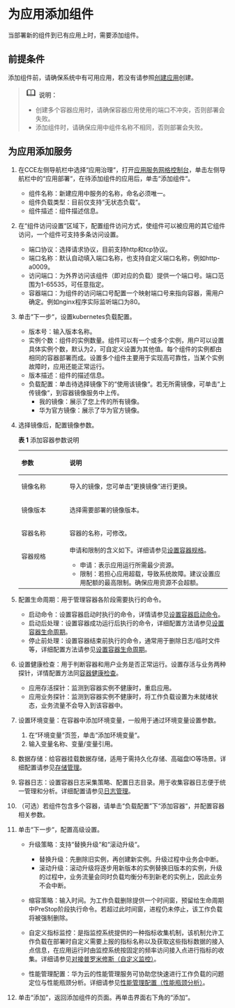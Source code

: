 # 为应用添加组件<a name="cce_01_0038"></a>

当部署新的组件到已有应用上时，需要添加组件。

## 前提条件<a name="section19807725165016"></a>

添加组件前，请确保系统中有可用应用，若没有请参照[创建应用](创建应用.md)创建。

>![](public_sys-resources/icon-note.gif) **说明：**   
>-   创建多个容器应用时，请确保容器应用使用的端口不冲突，否则部署会失败。  
>-   添加组件时，请确保应用中组件名称不相同，否则部署会失败。  

## 为应用添加服务<a name="section17863756144911"></a>

1.  在CCE左侧导航栏中选择“应用治理“，打开[应用服务网格控制台](https://console.huaweicloud.com/istio/)，单击左侧导航栏中的“应用部署“，在待添加组件的应用后，单击“添加组件“。
    -   组件名称：新建应用中服务的名称，命名必须唯一。
    -   组件负载类型：目前仅支持“无状态负载“。
    -   组件描述：组件描述信息。

2.  在“组件访问设置“区域下，配置组件访问方式，使组件可以被应用的其它组件访问，一个组件可支持多条访问设置。
    -   端口协议：选择请求协议，目前支持http和tcp协议。
    -   端口名称：默认自动填入端口名称，也支持自定义端口名称，例如http-a0009。
    -   访问端口：为外界访问该组件（即对应的负载）提供一个端口号。端口范围为1-65535，可任意指定。
    -   容器端口：为组件的访问端口号配置一个映射端口号来指向容器，需用户确定。例如nginx程序实际监听端口为80。

3.  单击“下一步“，设置kubernetes负载配置。
    -   版本号：输入版本名称。
    -   实例个数：组件的实例数量。组件可以有一个或多个实例，用户可以设置具体实例个数，默认为2，可自定义设置为其他值。每个组件的实例都由相同的容器部署而成。设置多个组件主要用于实现高可靠性，当某个实例故障时，应用还能正常运行。
    -   版本描述：组件的描述信息。
    -   负载配置：单击待选择镜像下的“使用该镜像“。若无所需镜像，可单击“上传镜像“，到容器镜像服务中上传。
        -   我的镜像：展示了您上传的所有镜像。
        -   华为官方镜像：展示了华为官方镜像。


4.  选择镜像后，配置镜像参数。

    **表 1**  添加容器参数说明

    <a name="zh-cn_topic_0109711988_table10949134618544"></a>
    <table><thead align="left"><tr id="zh-cn_topic_0109711988_row18948164613548"><th class="cellrowborder" valign="top" width="23%" id="mcps1.2.3.1.1"><p id="zh-cn_topic_0109711988_p15948134610543"><a name="zh-cn_topic_0109711988_p15948134610543"></a><a name="zh-cn_topic_0109711988_p15948134610543"></a>参数</p>
    </th>
    <th class="cellrowborder" valign="top" width="77%" id="mcps1.2.3.1.2"><p id="zh-cn_topic_0109711988_p69481046125415"><a name="zh-cn_topic_0109711988_p69481046125415"></a><a name="zh-cn_topic_0109711988_p69481046125415"></a>说明</p>
    </th>
    </tr>
    </thead>
    <tbody><tr id="zh-cn_topic_0109711988_row18948446125416"><td class="cellrowborder" valign="top" width="23%" headers="mcps1.2.3.1.1 "><p id="zh-cn_topic_0109711988_p3948174612540"><a name="zh-cn_topic_0109711988_p3948174612540"></a><a name="zh-cn_topic_0109711988_p3948174612540"></a>镜像名称</p>
    </td>
    <td class="cellrowborder" valign="top" width="77%" headers="mcps1.2.3.1.2 "><p id="zh-cn_topic_0109711988_p1394818463547"><a name="zh-cn_topic_0109711988_p1394818463547"></a><a name="zh-cn_topic_0109711988_p1394818463547"></a>导入的镜像，您可单击<span class="uicontrol" id="zh-cn_topic_0109711988_uicontrol89481846135416"><a name="zh-cn_topic_0109711988_uicontrol89481846135416"></a><a name="zh-cn_topic_0109711988_uicontrol89481846135416"></a>“更换镜像”</span>进行更换。</p>
    </td>
    </tr>
    <tr id="zh-cn_topic_0109711988_row094894620549"><td class="cellrowborder" valign="top" width="23%" headers="mcps1.2.3.1.1 "><p id="zh-cn_topic_0109711988_p1994854615549"><a name="zh-cn_topic_0109711988_p1994854615549"></a><a name="zh-cn_topic_0109711988_p1994854615549"></a>镜像版本</p>
    </td>
    <td class="cellrowborder" valign="top" width="77%" headers="mcps1.2.3.1.2 "><p id="zh-cn_topic_0109711988_p894854614544"><a name="zh-cn_topic_0109711988_p894854614544"></a><a name="zh-cn_topic_0109711988_p894854614544"></a>选择需要部署的镜像版本。</p>
    </td>
    </tr>
    <tr id="zh-cn_topic_0109711988_row15948114615416"><td class="cellrowborder" valign="top" width="23%" headers="mcps1.2.3.1.1 "><p id="zh-cn_topic_0109711988_p6948134614549"><a name="zh-cn_topic_0109711988_p6948134614549"></a><a name="zh-cn_topic_0109711988_p6948134614549"></a>容器名称</p>
    </td>
    <td class="cellrowborder" valign="top" width="77%" headers="mcps1.2.3.1.2 "><p id="zh-cn_topic_0109711988_p19948164635413"><a name="zh-cn_topic_0109711988_p19948164635413"></a><a name="zh-cn_topic_0109711988_p19948164635413"></a>容器的名称，可修改。</p>
    </td>
    </tr>
    <tr id="zh-cn_topic_0109711988_row1694964695412"><td class="cellrowborder" valign="top" width="23%" headers="mcps1.2.3.1.1 "><p id="zh-cn_topic_0109711988_p594854645416"><a name="zh-cn_topic_0109711988_p594854645416"></a><a name="zh-cn_topic_0109711988_p594854645416"></a>容器规格</p>
    </td>
    <td class="cellrowborder" valign="top" width="77%" headers="mcps1.2.3.1.2 "><div class="p" id="zh-cn_topic_0109711988_p294914466544"><a name="zh-cn_topic_0109711988_p294914466544"></a><a name="zh-cn_topic_0109711988_p294914466544"></a>申请和限制的含义如下。详细请参见<a href="https://support.huaweicloud.com/usermanual-cce/cce_01_0163.html" target="_blank" rel="noopener noreferrer">设置容器规格</a>。<a name="zh-cn_topic_0109711988_ul109494467548"></a><a name="zh-cn_topic_0109711988_ul109494467548"></a><ul id="zh-cn_topic_0109711988_ul109494467548"><li>申请：表示应用运行所需最少资源。</li><li>限制：若担心应用超载，导致系统故障。建议设置应用配额的最高限制。确保应用资源不会超额。</li></ul>
    </div>
    </td>
    </tr>
    </tbody>
    </table>

5.  配置生命周期：用于管理容器各阶段需要执行的命令。
    -   启动命令：设置容器启动时执行的命令，详情请参见[设置容器启动命令](设置容器启动命令.md)。
    -   启动后处理：设置容器成功运行后执行的命令，详细配置方法请参见[设置容器生命周期](设置容器生命周期.md)。
    -   停止前处理：设置容器结束前执行的命令，通常用于删除日志/临时文件等，详细配置方法请参见[设置容器生命周期](设置容器生命周期.md)。

6.  设置健康检查：用于判断容器和用户业务是否正常运行。设置存活与业务两种探针，详情配置方法同[容器健康检查](容器健康检查.md)。
    -   应用存活探针：监测到容器实例不健康时，重启应用。
    -   应用业务探针：监测到容器实例不健康时，将工作负载设置为未就绪状态，业务流量不会导入到该容器中。

7.  设置环境变量：在容器中添加环境变量，一般用于通过环境变量设置参数。
    1.  在“环境变量“页签，单击“添加环境变量“。
    2.  输入变量名称、变量/变量引用。

8.  数据存储：给容器挂载数据存储，适用于需持久化存储、高磁盘IO等场景。详细配置请参见[存储管理](存储管理.md)。
9.  容器日志：设置容器日志采集策略、配置日志目录。用于收集容器日志便于统一管理和分析。详细配置请参见[日志管理](日志管理.md)。
10. （可选）若组件包含多个容器，请单击“负载配置”下“添加容器“，并配置容器相关参数。
11. 单击“下一步“，配置高级设置。
    -   升级策略：支持“替换升级“和“滚动升级“。
        -   替换升级：先删除旧实例，再创建新实例。升级过程中业务会中断。
        -   滚动升级：滚动升级将逐步用新版本的实例替换旧版本的实例，升级的过程中，业务流量会同时负载均衡分布到新老的实例上，因此业务不会中断。

    -   缩容策略：输入时间。为工作负载删除提供一个时间窗，预留给生命周期中PreStop阶段执行命令。若超过此时间窗，进程仍未停止，该工作负载将被强制删除。
    -   自定义指标监控：是指监控系统提供的一种指标收集机制，该机制允许工作负载在部署时自定义需要上报的指标名称以及获取这些指标数据的接入点信息，在应用运行时由监控系统按固定的频率访问接入点进行指标的收集。详细请参见[对接普罗米修斯（自定义监控）](对接普罗米修斯（自定义监控）.md)。
    -   性能管理配置：华为云的性能管理服务可协助您快速进行工作负载的问题定位与性能瓶颈分析。详细请参见[性能管理配置（性能瓶颈分析）](性能管理配置（性能瓶颈分析）.md)。

12. 单击“添加“，返回添加组件的页面。再单击界面右下角的“添加“。

